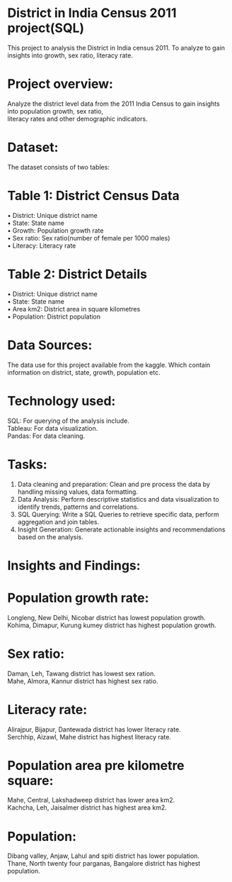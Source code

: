 <h1>District in India Census 2011 project(SQL)</h1>

This project to analysis the District in India census 2011. To analyze to gain insights into growth, sex ratio, literacy rate. 

<h1>Project overview:</h1>

Analyze the district level data from the 2011 India Census to gain insights into population growth, sex ratio,<br> 
literacy rates and other demographic indicators.<br> 

<h1>Dataset:</h1>
The dataset consists of two tables:<br> 
<h1>Table 1: District Census Data</h1>
•	District: Unique district name<br> 
•	State: State name<br> 
•	Growth: Population growth rate<br> 
•	Sex ratio: Sex ratio(number of female per 1000 males)<br> 
•	Literacy: Literacy rate<br> 
<h1>Table 2: District Details</h1>
•	District: Unique district name<br> 
•	State: State name<br> 
•	Area km2: District area in square kilometres<br> 
•	Population: District population<br> 

<h1>Data Sources:</h1>

The data use for this project available from the kaggle. Which  contain information on district, state, growth, population etc.


<h1>Technology used:</h1>

SQL: For querying of the analysis include.<br> 
Tableau: For data visualization.<br> 
Pandas: For data cleaning.<br> 


<h1>Tasks:</h1>

1.	Data cleaning and preparation: Clean and pre process the data by handling missing values, data formatting.<br> 
2.	Data Analysis: Perform descriptive statistics and data visualization to identify trends, patterns and correlations.<br> 
3.	SQL Querying: Write a SQL Queries to retrieve specific data, perform aggregation and join tables.<br> 
4.	Insight Generation: Generate actionable insights and recommendations based on the analysis.<br> 



<h1>Insights and Findings:</h1>

<h1>Population growth rate:</h1> Longleng, New Delhi, Nicobar district  has lowest population growth.<br> 
 Kohima, Dimapur, Kurung kumey district  has highest population growth.<br> 
<h1>Sex ratio:</h1> Daman, Leh, Tawang district has lowest sex ration.<br>  
 Mahe, Almora, Kannur district  has highest sex ratio.<br> 
<h1>Literacy rate:</h1> Alirajpur, Bijapur, Dantewada district has lower literacy rate.<br> 
Serchhip, Aizawl, Mahe district has highest literacy rate.<br> 
<h1>Population area pre kilometre square:</h1> Mahe, Central, Lakshadweep district has lower area km2.<br> 
 Kachcha, Leh, Jaisalmer district has highest area km2.<br> 
<h1>Population:</h1> Dibang valley, Anjaw, Lahul and spiti district has lower population.<br>  
 Thane, North twenty four parganas, Bangalore district has highest population.<br> 
